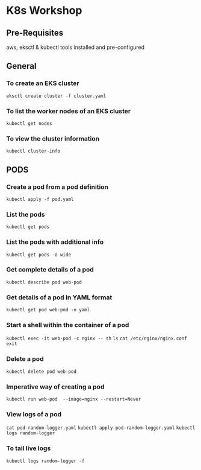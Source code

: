 # K8s Workshop
## Pre-Requisites
aws, eksctl & kubectl tools installed and pre-configured
## General
### To create an EKS cluster
```eksctl create cluster -f cluster.yaml```
### To list the worker nodes of an EKS cluster
```kubectl get nodes```
### To view the cluster information
```kubectl cluster-info```
## PODS
### Create a pod from a pod definition
```kubectl apply -f pod.yaml```
### List the pods
```kubectl get pods```
### List the pods with additional info
```kubectl get pods -o wide```
### Get complete details of a pod
```kubectl describe pod web-pod```
### Get details of a pod in YAML format
```kubectl get pod web-pod -o yaml```
### Start a shell within the container of a pod
```kubectl exec -it web-pod -c nginx -- sh```
```ls```
```cat /etc/nginx/nginx.conf```
```exit```

### Delete a pod
```kubectl delete pod web-pod```
### Imperative way of creating a pod
```kubectl run web-pod  --image=nginx --restart=Never```
### View logs of a pod
```cat pod-random-logger.yaml```
```kubectl apply pod-random-logger.yaml```
```kubectl logs random-logger```
### To tail live logs
```kubectl logs random-logger -f```
